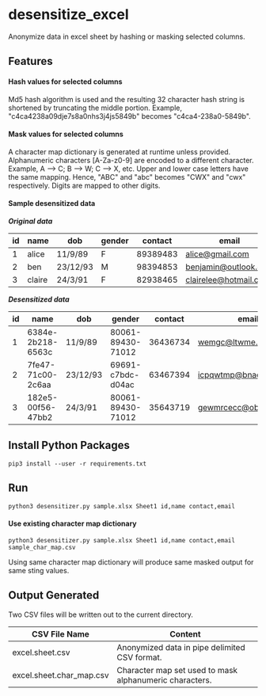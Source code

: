 # desensitize_excel
Anonymize data in excel sheet by hashing or masking selected columns. 


## Features

#### Hash values for selected columns
Md5 hash algorithm is used and the resulting 32 character hash string is shortened by truncating the middle portion. Example, "c4ca4238a09dje7s8a0nhs3j4js5849b" becomes "c4ca4-238a0-5849b".

#### Mask values for selected columns
A character map dictionary is generated at runtime unless provided. Alphanumeric characters [A-Za-z0-9] are encoded to a different character. Example, A --> C; B --> W; C --> X, etc. Upper and lower case letters have the same mapping. Hence, "ABC" and "abc" becomes "CWX" and "cwx" respectively.  Digits are mapped to other digits.

#### Sample desensitized data

***Original data***

id | name | dob | gender | contact | email
-- | -- | -- | -- | -- | --
1 | alice | 11/9/89 | F | 89389483 | alice@gmail.com
2 | ben | 23/12/93 | M | 98394853 | benjamin@outlook.com
3 | claire | 24/3/91 | F | 82938465 | clairelee@hotmail.com

***Desensitized data***


id | name | dob | gender | contact | email
-- | -- | -- | -- | -- | --
1 | 6384e-2b218-6563c | 11/9/89 | 80061-89430-71012 | 36436734 | wemgc@ltwme.gbt
2 | 7fe47-71c00-2c6aa | 23/12/93 | 69691-c7bdc-d04ac | 63467394 | icpqwtmp@bnaebbd.gbt
3 | 182e5-00f56-47bb2 | 24/3/91 | 80061-89430-71012 | 35643719 | gewmrcecc@obatwme.gbt


## Install Python Packages
```
pip3 install --user -r requirements.txt
```


## Run
```
python3 desensitizer.py sample.xlsx Sheet1 id,name contact,email
```

#### Use existing character map dictionary
```
python3 desensitizer.py sample.xlsx Sheet1 id,name contact,email sample_char_map.csv
```
Using same character map dictionary will produce same masked output for same sting values.


## Output Generated
Two CSV files will be written out to the current directory.

CSV File Name | Content
-- | --
excel.sheet.csv | Anonymized data in pipe delimited CSV format.
excel.sheet.char_map.csv | Character map set used to mask alphanumeric characters.
